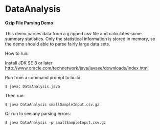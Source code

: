 DataAnalysis
============

#### Gzip File Parsing Demo

This demo parses data from a gzipped csv file and calculates some summary statistics.
Only the statistical information is stored in memory, so the demo should able to parse fairly
large data sets.
   
How to run:

Install JDK SE 8 or later http://www.oracle.com/technetwork/java/javase/downloads/index.html

Run from a command prompt to build:

```
$ javac DataAnalysis.java
```
	
Then run:

```
$ java DataAnalysis smallSampleInput.csv.gz
```

Or run to see any parsing errors:

```
$ java DataAnalysis -p smallSampleInput.csv.gz
```
